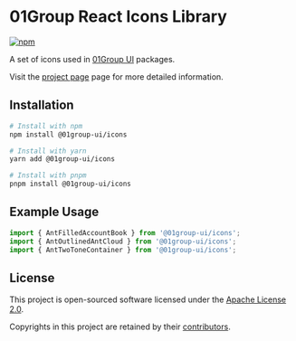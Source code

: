 # 01Group React Icons Library

[![npm](https://img.shields.io/npm/dm/@01group-ui/icons)](https://www.npmjs.com/package/@01group-ui/icons)

A set of icons used in [01Group UI](https://www.npmjs.com/package/@01group-ui/core) packages.

Visit the [project page](https://github.com/zero-one-group/zero-ui) page for more detailed information.

## Installation

```bash
# Install with npm
npm install @01group-ui/icons

# Install with yarn
yarn add @01group-ui/icons

# Install with pnpm
pnpm install @01group-ui/icons
```

## Example Usage

```js
import { AntFilledAccountBook } from '@01group-ui/icons';
import { AntOutlinedAntCloud } from '@01group-ui/icons';
import { AntTwoToneContainer } from '@01group-ui/icons';
```

## License

This project is open-sourced software licensed under the [Apache License 2.0](https://github.com/zero-one-group/zero-ui/blob/main/LICENSE).

Copyrights in this project are retained by their [contributors](https://github.com/zero-one-group/zero-ui/network/dependencies).
